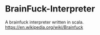 # BrainFuck-Interpreter
A brainfuck interpreter written in scala. https://en.wikipedia.org/wiki/Brainfuck
